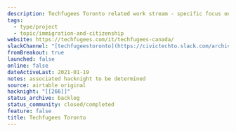 ```yaml
---
description: Techfugees Toronto related work stream - specific focus on refugee housing challenges in GTA
tags:
  - type/project
  - topic/immigration-and-citizenship
website: https://techfugees.com/it/techfugees-canada/
slackChannel: "[techfugeestoronto](https://civictechto.slack.com/archives/C01ELNH8FB3)"
fromBreakout: true
launched: false
online: false
dateActiveLast: 2021-01-19
notes: associated hacknight to be determined
source: airtable original
hacknight: "[[266]]"
status_archive: backlog
status_community: closed/completed
feature: false
title: Techfugees Toronto
---
```


